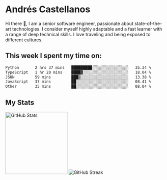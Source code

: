 # Andrés Castellanos

Hi there 👋, I am a senior software engineer, passionate about state-of-the-art technologies. I consider myself highly adaptable and a fast learner with a range of deep technical skills. I love traveling and being exposed to different cultures.

## This week I spent my time on:

<!--START_SECTION:waka-->

```txt
Python       2 hrs 37 mins   █████████░░░░░░░░░░░░░░░░   35.34 %
TypeScript   1 hr 20 mins    ████▓░░░░░░░░░░░░░░░░░░░░   18.04 %
JSON         59 mins         ███▒░░░░░░░░░░░░░░░░░░░░░   13.38 %
JavaScript   37 mins         ██░░░░░░░░░░░░░░░░░░░░░░░   08.41 %
Other        35 mins         ██░░░░░░░░░░░░░░░░░░░░░░░   08.04 %
```

<!--END_SECTION:waka-->

## My Stats

<img height="195" src="https://github-readme-stats.vercel.app/api?username=andrescv&show_icons=true&theme=onedark&hide_border=true&card_width=495" alt="GitHub Stats" />

<img src="https://streak-stats.demolab.com?user=andrescv&theme=one-dark-pro&hide_border=true" alt="GitHub Streak" />
